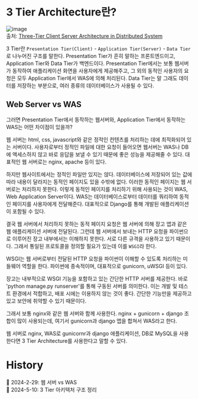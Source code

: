 # 3 Tier Architecture란?

![image](https://github.com/Ohjiwoo-lab/TIL/assets/74577768/599ea318-6bfa-475f-b390-62190f192f35)   
출처: [Three-Tier Client Server Architecture in Distributed System](https://www.geeksforgeeks.org/three-tier-client-server-architecture-in-distributed-system/)

3 Tier란 `Presentation Tier(Client)` - `Application Tier(Server)` - `Data Tier`로 나누어진 구조를 말한다. Presentation Tier가 흔히 말하는 프론트엔드이고, Application Tier와 Data Tier가 백엔드이다. Presentation Tier에서는 보통 웹서버가 동작하여 애플리케이션 화면을 사용자에게 제공해주고, 그 외의 동적인 사용자의 요청은 모두 Application Tier에서 WAS에 의해 처리된다. Data Tier는 말 그래도 데이터를 저장하는 부분으로, 여러 종류의 데이터베이스가 사용될 수 있다.

## Web Server vs WAS

그러면 Presentation Tier에서 동작하는 웹서버와, Application Tier에서 동작하는 WAS는 어떤 차이점이 있을까?

웹 서버는 html, css, javascript와 같은 정적인 컨텐츠를 처리하는 데에 최적화되어 있는 서버이다. 사용자로부터 정적인 파일에 대한 요청이 들어오면 웹서버는 WAS나 DB에 액세스하지 않고 바로 응답을 보낼 수 있기 때문에 좋은 성능을 제공해줄 수 있다. 대표적인 웹 서버로는 nginx, apache 등이 있다.

하지만 웹사이트에서는 정적인 파일만 있지는 않다. 데이터베이스에 저장되어 있는 값에 따라 내용이 달라지는 동적인 페이지도 있을 수밖에 없다. 이러한 동적인 페이지는 웹 서버로는 처리하지 못한다. 이렇게 동적인 페이지를 처리하기 위해 사용되는 것이 WAS, Web Application Server이다. WAS는 데이터베이스로부터 데이터를 쿼리하여 동적인 페이지를 사용자에게 전달해준다. 대표적으로 Django를 통해 개발된 애플리케이션이 포함될 수 있다.

결국 웹 서버에서 처리하지 못하는 동적 페이지 요청은 웹 서버에 의해 장고 앱과 같은 웹 애플리케이션 서버에 전달된다. 그런데 웹 서버에서 보내는 HTTP 요청을 파이썬으로 이루어진 장고 내부에서는 이해하지 못한다. 서로 다른 규격을 사용하고 있기 때문이다. 그래서 통일된 프로토콜을 정의할 필요가 있는데 이를 `WSGI`라 한다.

WSGI는 웹 서버로부터 전달된 HTTP 요청을 파이썬이 이해할 수 있도록 처리하는 미들웨어 역할을 한다. 파이썬에 종속적이며, 대표적으로 gunicorn, uWSGI 등이 있다.

장고는 내부적으로 WSGI 기능을 포함하고 있는 간단한 HTTP 서버를 제공한다. 바로 'python manage.py runserver'를 통해 구동된 서버를 의미한다. 이는 개발 및 테스트 환경에서 적합하고, 배포 시에는 이용하지 않는 것이 좋다. 간단한 기능만을 제공하고 있고 보안에 취약할 수 있기 때문이다.

그래서 보통 nginx와 같은 웹 서버와 함께 사용한다. nginx + gunicorn + django 조합이 많이 사용되는데, 여기서 gunicorn과 django 앱을 합쳐서 WAS라고 한다.

웹 서버로 nginx, WAS로 gunicornr과 django 애플리케이션, DB로 MySQL을 사용한다면 3 Tier Architecture를 사용한다고 말할 수 있다.

# History

📌 2024-2-29: 웹 서버 vs WAS   
📌 2024-5-10: 3 Tier 아키텍처 구조 정리   